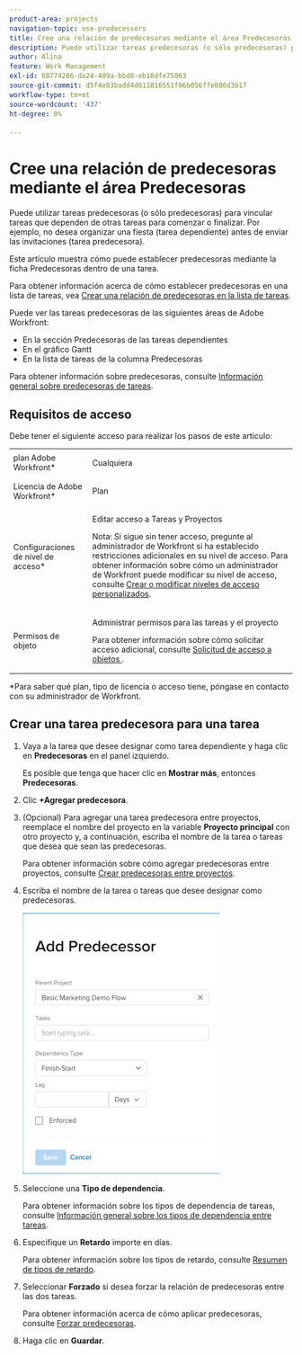```yaml
---
product-area: projects
navigation-topic: use-predecessors
title: Cree una relación de predecesoras mediante el área Predecesoras
description: Puede utilizar tareas predecesoras (o sólo predecesoras) para vincular tareas que dependen de otras tareas para comenzar o finalizar. Por ejemplo, no desea organizar una fiesta (tarea dependiente) antes de enviar las invitaciones (tarea predecesora).
author: Alina
feature: Work Management
exl-id: 68774286-da24-409a-bbd8-eb18dfe75063
source-git-commit: d5f4e83badd4d011816551f06b056ffe886d3b17
workflow-type: tm+mt
source-wordcount: '437'
ht-degree: 0%

---
```


# Cree una relación de predecesoras mediante el área Predecesoras

Puede utilizar tareas predecesoras (o sólo predecesoras) para vincular tareas que dependen de otras tareas para comenzar o finalizar. Por ejemplo, no desea organizar una fiesta (tarea dependiente) antes de enviar las invitaciones (tarea predecesora).

Este artículo muestra cómo puede establecer predecesoras mediante la ficha Predecesoras dentro de una tarea.

Para obtener información acerca de cómo establecer predecesoras en una lista de tareas, vea [Crear una relación de predecesoras en la lista de tareas](../../../manage-work/tasks/use-prdcssrs/create-predecessors-on-task-list.md).

Puede ver las tareas predecesoras de las siguientes áreas de Adobe Workfront:

* En la sección Predecesoras de las tareas dependientes
* En el gráfico Gantt
* En la lista de tareas de la columna Predecesoras

Para obtener información sobre predecesoras, consulte [Información general sobre predecesoras de tareas](../../../manage-work/tasks/use-prdcssrs/predecessors-overview.md).

## Requisitos de acceso

Debe tener el siguiente acceso para realizar los pasos de este artículo:

<table style="table-layout:auto"> 
 <col> 
 <col> 
 <tbody> 
  <tr> 
   <td role="rowheader">plan Adobe Workfront*</td> 
   <td> <p>Cualquiera</p> </td> 
  </tr> 
  <tr> 
   <td role="rowheader">Licencia de Adobe Workfront*</td> 
   <td> <p>Plan </p> </td> 
  </tr> 
  <tr> 
   <td role="rowheader">Configuraciones de nivel de acceso*</td> 
   <td> <p>Editar acceso a Tareas y Proyectos</p> <p>Nota: Si sigue sin tener acceso, pregunte al administrador de Workfront si ha establecido restricciones adicionales en su nivel de acceso. Para obtener información sobre cómo un administrador de Workfront puede modificar su nivel de acceso, consulte <a href="../../../administration-and-setup/add-users/configure-and-grant-access/create-modify-access-levels.md" class="MCXref xref">Crear o modificar niveles de acceso personalizados</a>.</p> </td> 
  </tr> 
  <tr> 
   <td role="rowheader">Permisos de objeto</td> 
   <td> <p>Administrar permisos para las tareas y el proyecto</p> <p>Para obtener información sobre cómo solicitar acceso adicional, consulte <a href="../../../workfront-basics/grant-and-request-access-to-objects/request-access.md" class="MCXref xref">Solicitud de acceso a objetos </a>.</p> </td> 
  </tr> 
 </tbody> 
</table>

&#42;Para saber qué plan, tipo de licencia o acceso tiene, póngase en contacto con su administrador de Workfront.

## Crear una tarea predecesora para una tarea

1. Vaya a la tarea que desee designar como tarea dependiente y haga clic en **Predecesoras** en el panel izquierdo.

   Es posible que tenga que hacer clic en **Mostrar más**, entonces **Predecesoras**.

1. Clic **+Agregar predecesora**.
1. (Opcional) Para agregar una tarea predecesora entre proyectos, reemplace el nombre del proyecto en la variable **Proyecto principal** con otro proyecto y, a continuación, escriba el nombre de la tarea o tareas que desea que sean las predecesoras.

   Para obtener información sobre cómo agregar predecesoras entre proyectos, consulte [Crear predecesoras entre proyectos](../../../manage-work/tasks/use-prdcssrs/cross-project-predecessors.md).

1. Escriba el nombre de la tarea o tareas que desee designar como predecesoras.

   ![](assets/add-predecessor-box-nwe-350x465.png)

1. Seleccione una **Tipo de dependencia**.

   Para obtener información sobre los tipos de dependencia de tareas, consulte [Información general sobre los tipos de dependencia entre tareas](../../../manage-work/tasks/use-prdcssrs/task-dependency-types.md).

1. Especifique un **Retardo** importe en días.

   Para obtener información sobre los tipos de retardo, consulte [Resumen de tipos de retardo](../../../manage-work/tasks/use-prdcssrs/lag-types.md).

1. Seleccionar **Forzado** si desea forzar la relación de predecesoras entre las dos tareas.

   Para obtener información acerca de cómo aplicar predecesoras, consulte [Forzar predecesoras](../../../manage-work/tasks/use-prdcssrs/enforced-predecessors.md).

1. Haga clic en **Guardar**.
